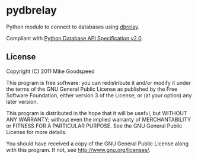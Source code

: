 pydbrelay
=========

Python module to connect to databases using [dbrelay](http://github.com/dbrelay/dbrelay).

Compliant with [Python Database API Specification v2.0](http://www.python.org/dev/peps/pep-0249/).

License
-------

Copyright (C) 2011  Mike Goodspeed

This program is free software: you can redistribute it and/or modify it
under the terms of the GNU General Public License as published by the Free
Software Foundation, either version 3 of the License, or (at your option)
any later version.

This program is distributed in the hope that it will be useful, but
WITHOUT ANY WARRANTY; without even the implied warranty of MERCHANTABILITY
or FITNESS FOR A PARTICULAR PURPOSE.  See the GNU General Public License
for more details.

You should have received a copy of the GNU General Public License along
with this program.  If not, see <http://www.gnu.org/licenses/>.

